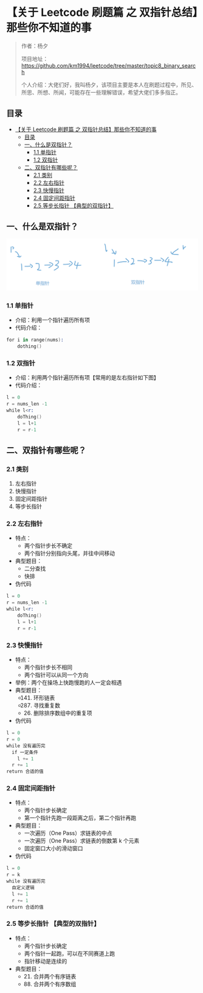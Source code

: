 # 【关于 Leetcode 刷题篇 之 双指针总结】那些你不知道的事
> 作者：杨夕
> 
> 项目地址：https://github.com/km1994/leetcode/tree/master/topic8_binary_search
> 
> 个人介绍：大佬们好，我叫杨夕，该项目主要是本人在刷题过程中，所见、所思、所想、所闻，可能存在一些理解错误，希望大佬们多多指正。

## 目录

- [【关于 Leetcode 刷题篇 之 双指针总结】那些你不知道的事](#关于-leetcode-刷题篇-之-双指针总结那些你不知道的事)
  - [目录](#目录)
  - [一、什么是双指针？](#一什么是双指针)
    - [1.1 单指针](#11-单指针)
    - [1.2 双指针](#12-双指针)
  - [二、双指针有哪些呢？](#二双指针有哪些呢)
    - [2.1 类别](#21-类别)
    - [2.2 左右指针](#22-左右指针)
    - [2.3 快慢指针](#23-快慢指针)
    - [2.4 固定间距指针](#24-固定间距指针)
    - [2.5 等步长指针 【典型的双指针】](#25-等步长指针-典型的双指针)

## 一、什么是双指针？

![指针](img/QQ截图20201129212004.png)

### 1.1 单指针

- 介绍：利用一个指针遍历所有项
- 代码介绍：
```s
for i in range(nums):
    dothing()
```

### 1.2 双指针
- 介绍：利用两个指针遍历所有项【常用的是左右指针如下图】
- 代码介绍：
```s
l = 0
r = nums_len -1
while l<r:
    doThing()
    l = l+1
    r = r-1
```

## 二、双指针有哪些呢？

### 2.1 类别

1. 左右指针
2. 快慢指针
3. 固定间距指针
4. 等步长指针

### 2.2 左右指针

- 特点：
  - 两个指针步长不确定
  - 两个指针分别指向头尾，并往中间移动
- 典型题目：
  - 二分查找
  - 快排
- 伪代码
```s
l = 0
r = nums_len -1
while l<r:
    doThing()
    l = l+1
    r = r-1
```

### 2.3 快慢指针

- 特点：
  - 两个指针步长不相同
  - 两个指针可以从同一个方向
- 举例：两个在操场上快跑慢跑的人一定会相遇
- 典型题目：
  - 141. 环形链表
  - 287. 寻找重复数
  - 26. 删除排序数组中的重复项
- 伪代码
```s
l = 0
r = 0
while 没有遍历完
  if 一定条件
    l += 1
  r += 1
return 合适的值
```

### 2.4 固定间距指针

- 特点：
  - 两个指针步长确定
  - 第一个指针先跑一段距离之后，第二个指针再跑
- 典型题目：
  - 一次遍历（One Pass）求链表的中点
  - 一次遍历（One Pass）求链表的倒数第 k 个元素
  - 固定窗口大小的滑动窗口
- 伪代码
```s
l = 0
r = k
while 没有遍历完
  自定义逻辑
  l += 1
  r += 1
return 合适的值
```

### 2.5 等步长指针 【典型的双指针】

- 特点：
  - 两个指针步长确定
  - 两个指针一起跑，可以在不同赛道上跑
  - 指针移动是连续的
- 典型题目：
  - 21. 合并两个有序链表
  - 88. 合并两个有序数组

